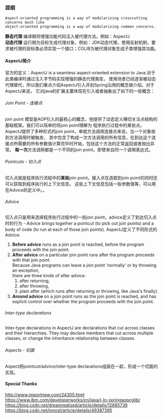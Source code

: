 ### 提纲
    Aspect-oriented programming is a way of modularizing crosscutting concerns much like 
    object-oriented programming is a way of modularizing common concerns.   
**静态代理**
    编译期将增强功能代码注入被代理方法，例如：AspectJ   
**动态代理** 
    运行期为目标生成代理对象，例如：JDK动态代理，使用反射机制，要求被代理的目标类必须实现一个接口；CGLIB为被代理对象生成子类增强其功能。
    
#### AspectJ简介
官方的定义：AspectJ is a seamless aspect-oriented extension to Java.对于此类编译时通过注入字节码实现增强的静态代理类库，
使用场景已经逐渐被动态代理替代，所以我们重点介绍AspectJ引入并别Spring沿用的概念做介绍。对于AspectJ来说，
它对java的扩展主要体现在引入或者抽象出了如下的一些概念：
###### Join Point - 连接点
join point 模型是AOP引入的最核心的概念，他提供了动态定义横切关注点结构的基础框架。我们可以简单的将join point理解为
程序执行过程中的某些点。AspectJ提供了多种形式的join point，单就方法调用连接点来说，当一个对象收到方法调用时被触发，
其中包含了构成一次方法调用的所有信息，在到达这个连接点所需要的所有参数值计算完毕时开始，包括这个方法的正常返回或者抛出异常。
**每一次**方法调用都是一个不同的join point，即使来自同一个调用表达式。

###### Pointcuts - 切入点
切入点就是程序执行流程中的**某些**join point。接入点在选取到join point的同时还可以获取到程序执行的上下文信息。
这些上下文信息包括一些参数值等，可以用在Advice的定义中。。

###### Advice
切入点只是用来选择程序执行过程中的一些join point，advice定义了到达切入点时的行为 - Advice brings together a pointcut 
(to pick out join points) and a body of code (to run at each of those join points).
AspectJ定义了不同形式的Advice:
1. **Before advice** runs as a join point is reached, before the program proceeds with the join point. 
2. **After advice** on a particular join point runs after the program proceeds with that join point.    
    Because Java programs can leave a join point 'normally' or by throwing an exception,    
    there are three kinds of after advice: 
    1. after returning, 
    2. after throwing, 
    3. plain after (which runs after returning or throwing, like Java's finally). 
3. **Around advice** on a join point runs as the join point is reached, and has explicit control over 
whether the program proceeds with the join point. 

###### Inter-type declarations
Inter-type declarations in AspectJ are declarations that cut across classes and their hierarchies. 
They may declare members that cut across multiple classes, or change the inheritance relationship between classes.

###### Aspects - 切面
Aspect把pointcut/advice/inter-type declarations组装在一起，形成一个切面的实现。
 
#### Special Thanks
http://www.importnew.com/24305.html   
https://www.ibm.com/developerworks/cn/java/j-lo-springaopcglib/   
https://blog.csdn.net/dreamrealised/article/details/12885739   
https://blog.csdn.net/innost/article/details/49387395
